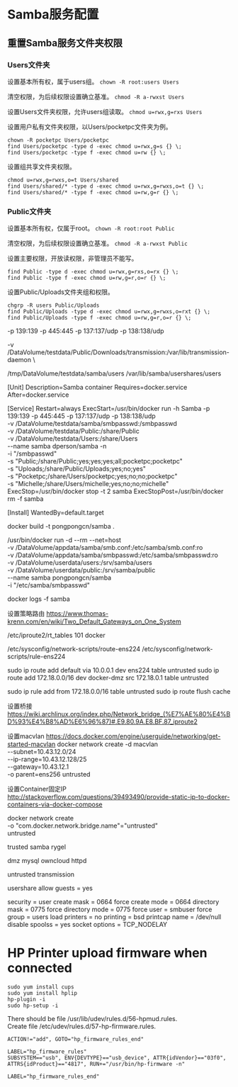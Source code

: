 Samba服务配置
====================

重置Samba服务文件夹权限
--------------------

### Users文件夹

设置基本所有权，属于users组。
`chown -R root:users Users`

清空权限，为后续权限设置确立基准。
`chmod -R a-rwxst Users`

设置Users文件夹权限，允许users组读取。
`chmod u=rwx,g=rxs Users`

设置用户私有文件夹权限，以Users/pocketpc文件夹为例。
```
chown -R pocketpc Users/pocketpc
find Users/pocketpc -type d -exec chmod u=rwx,g=s {} \;
find Users/pocketpc -type f -exec chmod u=rw {} \;
```

设置组共享文件夹权限。
```
chmod u=rwx,g=rwxs,o=t Users/shared
find Users/shared/* -type d -exec chmod u=rwx,g=rwxs,o=t {} \;
find Users/shared/* -type f -exec chmod u=rw,g=r {} \;
```

### Public文件夹

设置基本所有权，仅属于root。
`chown -R root:root Public`

清空权限，为后续权限设置确立基准。
`chmod -R a-rwxst Public`

设置主要权限，开放读权限，非管理员不能写。
```
find Public -type d -exec chmod u=rwx,g=rxs,o=rx {} \;
find Public -type f -exec chmod u=rw,g=r,o=r {} \;
```

设置Public/Uploads文件夹组和权限。
```
chgrp -R users Public/Uploads
find Public/Uploads -type d -exec chmod u=rwx,g=rwxs,o=rxt {} \;
find Public/Uploads -type f -exec chmod u=rw,g=r,o=r {} \;
```

-p 139:139 -p 445:445 -p 137:137/udp -p 138:138/udp

-v /DataVolume/testdata/Public/Downloads/transmission:/var/lib/transmission-daemon \


/tmp/DataVolume/testdata/samba/users
/var/lib/samba/usershares/users

[Unit]
Description=Samba container
Requires=docker.service
After=docker.service

[Service]
Restart=always
ExecStart=/usr/bin/docker run -h Samba -p 139:139 -p 445:445 -p 137:137/udp -p 138:138/udp \
        -v /DataVolume/testdata/samba/smbpasswd:/smbpasswd \
        -v /DataVolume/testdata/Public:/share/Public \
        -v /DataVolume/testdata/Users:/share/Users \
        --name samba dperson/samba -n \
        -i "/smbpasswd" \
        -s "Public;/share/Public;yes;yes;yes;all;pocketpc;pocketpc" \
        -s "Uploads;/share/Public/Uploads;yes;no;yes" \
        -s "Pocketpc;/share/Users/pocketpc;yes;no;no;pocketpc" \
        -s "Michelle;/share/Users/michelle;yes;no;no;michelle"
ExecStop=/usr/bin/docker stop -t 2 samba
ExecStopPost=/usr/bin/docker rm -f samba

[Install]
WantedBy=default.target

		
docker build -t pongpongcn/samba .

/usr/bin/docker run -d --rm --net=host \
        -v /DataVolume/appdata/samba/smb.conf:/etc/samba/smb.conf:ro \
        -v /DataVolume/appdata/samba/smbpasswd:/etc/samba/smbpasswd:ro \
        -v /DataVolume/userdata/users:/srv/samba/users \
        -v /DataVolume/userdata/public:/srv/samba/public \
        --name samba pongpongcn/samba \
        -i "/etc/samba/smbpasswd"

docker logs -f samba





设置策略路由
https://www.thomas-krenn.com/en/wiki/Two_Default_Gateways_on_One_System

/etc/iproute2/rt_tables
101     docker

/etc/sysconfig/network-scripts/route-ens224
/etc/sysconfig/network-scripts/rule-ens224

sudo ip route add default via 10.0.0.1 dev ens224 table untrusted
sudo ip route add 172.18.0.0/16 dev docker-dmz src 172.18.0.1 table untrusted

sudo ip rule add from 172.18.0.0/16 table untrusted
sudo ip route flush cache

设置桥接
https://wiki.archlinux.org/index.php/Network_bridge_(%E7%AE%80%E4%BD%93%E4%B8%AD%E6%96%87)#.E9.80.9A.E8.BF.87_iproute2

设置macvlan
https://docs.docker.com/engine/userguide/networking/get-started-macvlan
docker network create -d macvlan \
    --subnet=10.43.12.0/24 \
    --ip-range=10.43.12.128/25 \
    --gateway=10.43.12.1  \
    -o parent=ens256 untrusted

设置Container固定IP
http://stackoverflow.com/questions/39493490/provide-static-ip-to-docker-containers-via-docker-compose


docker network create \
-o "com.docker.network.bridge.name"="untrusted" \
untrusted


trusted
samba
rygel

dmz
mysql
owncloud
httpd

untrusted
transmission


   usershare allow guests = yes

   security = user
   create mask = 0664
   force create mode = 0664
   directory mask = 0775
   force directory mode = 0775
   force user = smbuser
   force group = users
   load printers = no
   printing = bsd
   printcap name = /dev/null
   disable spoolss = yes
   socket options = TCP_NODELAY
   
HP Printer upload firmware when connected
====================
```
sudo yum install cups
sudo yum install hplip
hp-plugin -i
sudo hp-setup -i
```

There should be file /usr/lib/udev/rules.d/56-hpmud.rules.  
Create file /etc/udev/rules.d/57-hp-firmware.rules.
```
ACTION!="add", GOTO="hp_firmware_rules_end"

LABEL="hp_firmware_rules"
SUBSYSTEM=="usb", ENV{DEVTYPE}=="usb_device", ATTR{idVendor}=="03f0", ATTRS{idProduct}=="4817", RUN+="/usr/bin/hp-firmware -n"

LABEL="hp_firmware_rules_end"
```
